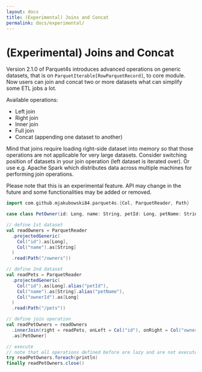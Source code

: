 ```yaml
---
layout: docs
title: (Experimental) Joins and Concat
permalink: docs/experimental/
---
```


# (Experimental) Joins and Concat

Version 2.1.0 of Parquet4s introduces advanced operations on generic datasets, that is on `ParquetIterable[RowParquetRecord]`, to core module. Now users can join and concat two or more datasets what can simplify some ETL jobs a lot.

Available operations:

- Left join
- Right join
- Inner join
- Full join
- Concat (appending one dataset to another)

Mind that joins require loading right-side dataset into memory so that those operations are not applicable for very large datasets. Consider switching position of datasets in your join operation (left dataset is iterated over). Or use e.g. Apache Spark which distributes data across multiple machines for performing join operations.

Please note that this is an experimental feature. API may change in the future and some functionalities may be added or removed.

```scala mdoc:compile-only
import com.github.mjakubowski84.parquet4s.{Col, ParquetReader, Path}

case class PetOwner(id: Long, name: String, petId: Long, petName: String)

// define 1st dataset
val readOwners = ParquetReader
  .projectedGeneric(
    Col("id").as[Long],
    Col("name").as[String]
  )
  .read(Path("/owners"))

// define 2nd dataset
val readPets = ParquetReader
  .projectedGeneric(
    Col("id").as[Long].alias("petId"),
    Col("name").as[String].alias("petName"),
    Col("ownerId").as[Long]
  )
  .read(Path("/pets"))

// define join operation
val readPetOwners = readOwners
  .innerJoin(right = readPets, onLeft = Col("id"), onRight = Col("ownerId"))
  .as[PetOwner]

// execute
// note that all operations defined before are lazy and are not executed before `foreach` is ran
try readPetOwners.foreach(println)
finally readPetOwners.close()
```
